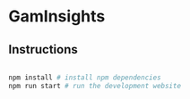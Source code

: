 # GamInsights

## Instructions

```bash

npm install # install npm dependencies
npm run start # run the development website

```